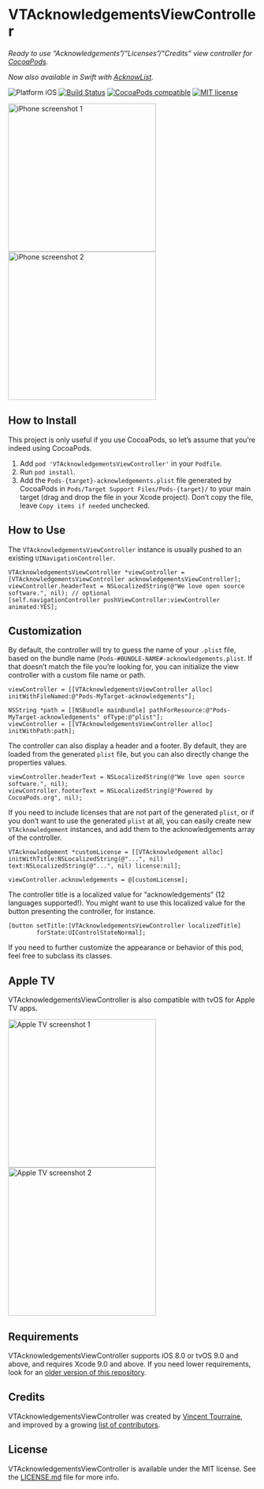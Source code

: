 # VTAcknowledgementsViewController

_Ready to use “Acknowledgements”/“Licenses”/“Credits” view controller for [CocoaPods](http://cocoapods.org/)._

_Now also available in Swift with [AcknowList](https://github.com/vtourraine/AcknowList)._

![Platform iOS](https://img.shields.io/cocoapods/p/VTAcknowledgementsViewController.svg)
[![Build Status](https://travis-ci.org/vtourraine/VTAcknowledgementsViewController.svg?branch=master)](https://travis-ci.org/vtourraine/VTAcknowledgementsViewController)
[![CocoaPods compatible](https://img.shields.io/cocoapods/v/VTAcknowledgementsViewController.svg)](https://cocoapods.org/pods/VTAcknowledgementsViewController)
[![MIT license](http://img.shields.io/badge/license-MIT-blue.svg)](https://github.com/vtourraine/VTAcknowledgementsViewController/raw/master/LICENSE)

<img alt="iPhone screenshot 1" src="https://vtourraine.github.io/VTAcknowledgementsViewController/screenshots/iPhone-X-01.png" width="300px"> <img alt="iPhone screenshot 2" src="https://vtourraine.github.io/VTAcknowledgementsViewController/screenshots/iPhone-X-02.png" width="300px">


## How to Install

This project is only useful if you use CocoaPods, so let’s assume that you’re indeed using CocoaPods.

1. Add `pod 'VTAcknowledgementsViewController'` in your `Podfile`.
2. Run `pod install`.
3. Add the `Pods-{target}-acknowledgements.plist` file generated by CocoaPods in `Pods/Target Support Files/Pods-{target}/` to your main target (drag and drop the file in your Xcode project). Don’t copy the file, leave `Copy items if needed` unchecked.


## How to Use

The `VTAcknowledgementsViewController` instance is usually pushed to an existing `UINavigationController`.

``` objc
VTAcknowledgementsViewController *viewController = [VTAcknowledgementsViewController acknowledgementsViewController];
viewController.headerText = NSLocalizedString(@"We love open source software.", nil); // optional
[self.navigationController pushViewController:viewController animated:YES];
```


## Customization

By default, the controller will try to guess the name of your `.plist` file, based on the bundle name (`Pods-#BUNDLE-NAME#-acknowledgements.plist`. If that doesn’t match the file you’re looking for, you can initialize the view controller with a custom file name or path.

``` objc
viewController = [[VTAcknowledgementsViewController alloc] initWithFileNamed:@"Pods-MyTarget-acknowledgements"];
```

``` objc
NSString *path = [[NSBundle mainBundle] pathForResource:@"Pods-MyTarget-acknowledgements" ofType:@"plist"];
viewController = [[VTAcknowledgementsViewController alloc] initWithPath:path];
```

The controller can also display a header and a footer. By default, they are loaded from the generated `plist` file, but you can also directly change the properties values.

``` objc
viewController.headerText = NSLocalizedString(@"We love open source software.", nil);
viewController.footerText = NSLocalizedString(@"Powered by CocoaPods.org", nil);
```

If you need to include licenses that are not part of the generated `plist`, or if you don’t want to use the generated `plist` at all, you can easily create new `VTAcknowledgement` instances, and add them to the acknowledgements array of the controller.

``` objc
VTAcknowledgement *customLicense = [[VTAcknowledgement alloc] initWithTitle:NSLocalizedString(@"...", nil) text:NSLocalizedString(@"...", nil) license:nil];

viewController.acknowledgements = @[customLicense];
```

The controller title is a localized value for “acknowledgements” (12 languages supported!). You might want to use this localized value for the button presenting the controller, for instance.

``` objc
[button setTitle:[VTAcknowledgementsViewController localizedTitle]
        forState:UIControlStateNormal];
```

If you need to further customize the appearance or behavior of this pod, feel free to subclass its classes.


## Apple TV

VTAcknowledgementsViewController is also compatible with tvOS for Apple TV apps.

<img alt="Apple TV screenshot 1" src="http://vtourraine.github.io/VTAcknowledgementsViewController/screenshots/Apple-TV-600px-01.png" width="300px"> <img alt="Apple TV screenshot 2" src="http://vtourraine.github.io/VTAcknowledgementsViewController/screenshots/Apple-TV-600px-02.png" width="300px">


## Requirements

VTAcknowledgementsViewController supports iOS 8.0 or tvOS 9.0 and above, and requires Xcode 9.0 and above. If you need lower requirements, look for an [older version of this repository](https://github.com/vtourraine/VTAcknowledgementsViewController/releases).


## Credits

VTAcknowledgementsViewController was created by [Vincent Tourraine](http://www.vtourraine.net), and improved by a growing [list of contributors](https://github.com/vtourraine/VTAcknowledgementsViewController/contributors).


## License

VTAcknowledgementsViewController is available under the MIT license. See the [LICENSE.md](./LICENSE.md) file for more info.
